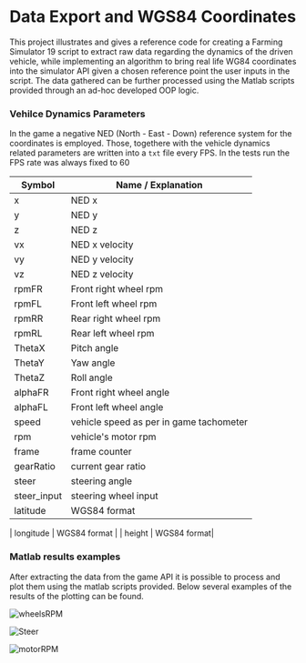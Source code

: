 # Data Export and WGS84 Coordinates 

This project illustrates and gives a reference code for creating a Farming Simulator 19 script to extract raw data regarding the dynamics of the driven vehicle,
while implementing an algorithm to bring real life WG84 coordinates into the simulator API given a chosen reference point the user inputs in the script. 
The data gathered can be further processed using the Matlab scripts provided through an ad-hoc developed OOP logic. 

### Vehilce Dynamics Parameters 

In the game a negative NED (North - East - Down) reference system for the coordinates is employed. Those, togethere with the vehicle dynamics related parameters are written into a `txt` file every FPS. In the tests run the FPS rate was always fixed to 60 



| Symbol | Name / Explanation | 
| --------------- | --------------- | 
| x | NED x  | 
| y| NED y | 
| z | NED z  | 
| vx | NED x velocity|
| vy | NED y velocity |
| vz | NED z velocity |
| rpmFR | Front right wheel rpm| 
| rpmFL | Front left wheel rpm |
| rpmRR | Rear right wheel rpm|
| rpmRL | Rear left wheel rpm |
| ThetaX | Pitch angle |
| ThetaY | Yaw angle |
| ThetaZ | Roll angle |
| alphaFR | Front right wheel angle |
| alphaFL | Front left wheel angle |
| speed | vehicle speed as per in game tachometer |
| rpm | vehicle's motor rpm|
| frame | frame counter | 
| gearRatio | current gear ratio|
| steer | steering angle|
| steer_input | steering wheel input |
| latitude | WGS84 format|![wheelsRPM](https://user-images.githubusercontent.com/101090050/179984136-67b8058a-63a4-480c-b1a6-11a680703526.png)

| longitude | WGS84 format |
| height | WGS84 format| 


### Matlab results examples 

After extracting the data from the game API it is possible to process and plot them using the matlab scripts provided. 
Below several examples of the results of the plotting can be found.

![wheelsRPM](https://user-images.githubusercontent.com/101090050/179984203-13293e31-1499-4897-a173-484fda9abf6a.png)




![Steer](https://user-images.githubusercontent.com/101090050/179984277-674f21e8-ab9a-41c4-82c1-59a6a08f61b5.png)


![motorRPM](https://user-images.githubusercontent.com/101090050/179984301-1e775127-c5d2-4ecd-97c7-a9d8c8b62c59.png)

     
